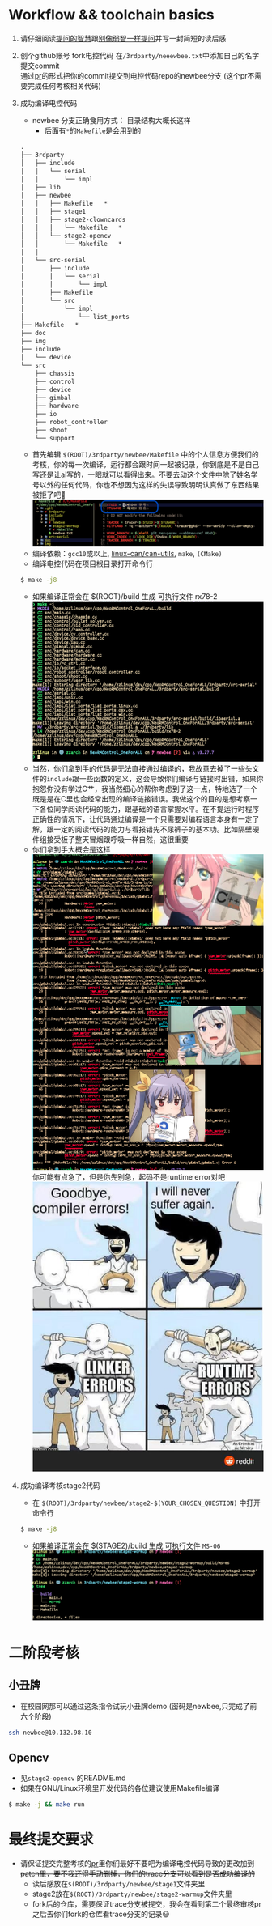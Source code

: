 # Workflow && toolchain basics
1) 请仔细阅读[提问的智慧](https://github.com/ryanhanwu/How-To-Ask-Questions-The-Smart-Way/blob/master/README-zh_CN.md)跟[别像弱智一样提问](https://github.com/tangx/Stop-Ask-Questions-The-Stupid-Ways/blob/master/README.md)并写一封简短的读后感
2) 创个github账号
	 fork电控代码 
	 在`/3rdparty/neeewbee.txt`中添加自己的名字
	 提交commit	
	 通过[pr](https://docs.github.com/en/pull-requests/collaborating-with-pull-requests/proposing-changes-to-your-work-with-pull-requests/about-pull-requests)的形式把你的commit提交到电控代码repo的newbee分支
		 (这个pr不需要完成任何考核相关代码)

3) 成功编译电控代码
	- newbee 分支正确食用方式： 目录结构大概长这样
		- 后面有`*`的`Makefile`是会用到的
	```
	.
	├── 3rdparty
	│   ├── include
	│   │   └── serial
	│   │       └── impl
	│   ├── lib
	│   ├── newbee
	│   │   ├── Makefile   *
	│	│	├── stage1
	│   │   ├── stage2-clowncards
	│   │   │   └── Makefile   *
	│   │   └── stage2-opencv
	│   │       └── Makefile   *
    │   │
	│   └── src-serial
	│       ├── include
	│       │   └── serial
	│       │       └── impl
	│       ├── Makefile
	│       └── src
	│           └── impl
	│               └── list_ports
	├── Makefile   *
	├── doc
	├── img
	├── include
	│   └── device
	└── src
	    ├── chassis
	    ├── control
	    ├── device
	    ├── gimbal
	    ├── hardware
	    ├── io
	    ├── robot_controller
	    ├── shoot
	    └── support
	```
	- 首先编辑 `$(ROOT)/3rdparty/newbee/Makefile` 中的个人信息方便我们的考核，你的每一次编译，运行都会跟时间一起被记录，你到底是不是自己写还是让ai写的，一眼就可以看得出来。不要去动这个文件中除了姓名学号以外的任何代码，你也不想因为这样的失误导致明明认真做了东西结果被拒了吧🤡
	![2](./img/2.png)
	- 编译依赖：`gcc10`或以上, [linux-can/can-utils](https://github.com/linux-can/can-utils/releases), `make`, `(CMake)`
	- 编译电控代码在项目根目录打开命令行
	```bash
	$ make -j8
	```
	- 如果编译正常会在 $(ROOT)/build 生成 可执行文件 rx78-2
	![3](./img/3.png)
	- 当然，你们拿到手的代码是无法直接通过编译的，我故意去掉了一些头文件的`include`跟一些函数的定义，这会导致你们编译与链接时出错，如果你抱怨你没有学过C艹，我当然细心的帮你考虑到了这一点，特地选了一个既是是在C里也会经常出现的编译链接错误。我做这个的目的是想考察一下各位同学阅读代码的能力，跟基础的语言掌握水平。在不提运行时程序正确性的情况下，让代码通过编译是一个只需要对编程语言本身有一定了解，跟一定的阅读代码的能力与看报错先不尿裤子的基本功。比如隔壁硬件组接受板子整天冒烟跟呼吸一样自然，这很重要
	- 你们拿到手大概会是这样![4](./img/4.png)
		你可能有点急了，但是你先别急，起码不是runtime error对吧
		![5](./img/5.png)
4) 成功编译考核stage2代码
	- 在 `$(ROOT)/3rdparty/newbee/stage2-$(YOUR_CHOSEN_QUESTION)` 中打开命令行
	```bash
	$ make -j8
	```
	- 如果编译正常会在 $(STAGE2)/build 生成 可执行文件 `MS-06`
	![6](./img/6.png)

# 二阶段考核
## 小丑牌
- 在校园网那可以通过这条指令试玩小丑牌demo (密码是newbee,只完成了前六个阶段)
```bash
ssh newbee@10.132.98.10
```
## Opencv
- 见`stage2-opencv` 的README.md
- 如果在GNU/Linux环境里开发代码的各位建议使用Makefile编译
```bash
$ make -j && make run
```

# 最终提交要求
- 请保证提交完整考核的[pr](https://docs.github.com/en/pull-requests/collaborating-with-pull-requests/proposing-changes-to-your-work-with-pull-requests/about-pull-requests)里~~你们最好不要吧为编译电控代码导致的更改加到patch里，要不我还得手动删掉，你们的trace分支可以看到是否成功编译的~~
	- 读后感放在`$(ROOT)/3rdparty/newbee/stage1`文件夹里
	- stage2放在`$(ROOT)/3rdparty/newbee/stage2-warmup`文件夹里
    - fork后的仓库，需要保证trace分支被提交，我会在看到第二个最终审核pr之后去你们fork的仓库看trace分支的记录😃
